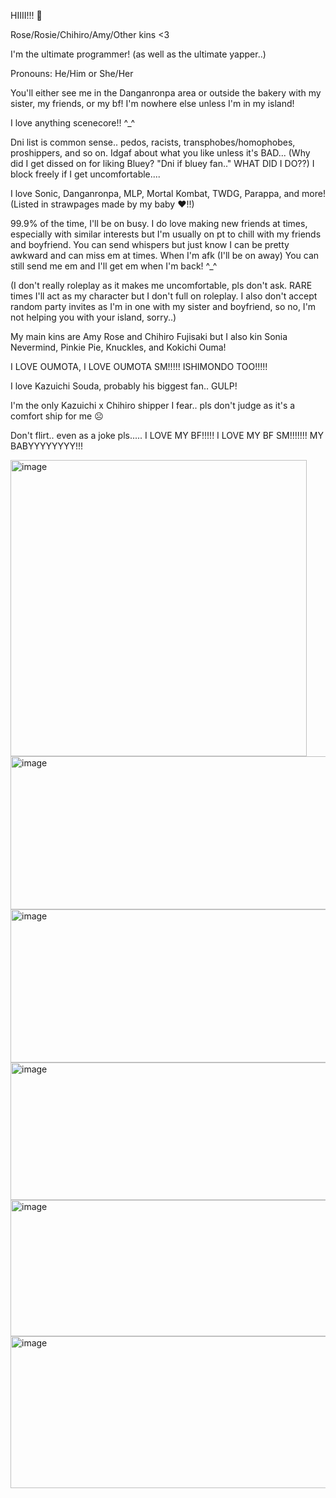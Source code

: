 HIIII!!! 🌹 

Rose/Rosie/Chihiro/Amy/Other kins <3

I'm the ultimate programmer! (as well as the ultimate yapper..)

 Pronouns: He/Him or She/Her
 
You'll either see me in the Danganronpa area or outside the bakery with my sister, my friends, or my bf! I'm nowhere else unless I'm in my island!

I love anything scenecore!! ^_^

Dni list is common sense.. pedos, racists, transphobes/homophobes, proshippers, and so on. Idgaf about what you like unless it's BAD... (Why did I get dissed on for liking Bluey? "Dni if bluey fan.." WHAT DID I DO??) I block freely if I get uncomfortable....

I love Sonic, Danganronpa, MLP, Mortal Kombat, TWDG, Parappa, and more! (Listed in strawpages made by my baby ❤️!!)

99.9% of the time, I'll be on busy. I do love making new friends at times, especially with similar interests but I'm usually on pt to chill with my friends and boyfriend. You can send whispers but just know I can be pretty awkward and can miss em at times. When I'm afk (I'll be on away) You can still send me em and I'll get em when I'm back! ^_^

(I don't really roleplay as it makes me uncomfortable, pls don't ask. RARE times I'll act as my character but I don't full on roleplay. I also don't accept random party invites as I'm in one with my sister and boyfriend, so no, I'm not helping you with your island, sorry..)

My main kins are Amy Rose and Chihiro Fujisaki but I also kin Sonia Nevermind, Pinkie Pie, Knuckles, and Kokichi Ouma!

I LOVE OUMOTA, I LOVE OUMOTA SM!!!!! ISHIMONDO TOO!!!!!

I love Kazuichi Souda, probably his biggest fan.. GULP!

I'm the only Kazuichi x Chihiro shipper I fear.. pls don't judge as it's a comfort ship for me ☹️ 

Don't flirt.. even as a joke pls..... I LOVE MY BF!!!!! I LOVE MY BF SM!!!!!!! MY BABYYYYYYYY!!!


<img width="474" height="474" alt="image" src="https://github.com/user-attachments/assets/d65cc53c-4e68-4137-bbf0-5f9ac51d68c6" />


<img width="1194" height="245" alt="image" src="https://github.com/user-attachments/assets/49e8a641-bdf1-400c-9372-e3df10c4cc79" />

<img width="1195" height="245" alt="image" src="https://github.com/user-attachments/assets/7ab8e557-a752-4cc3-8480-389872fa1dbc" />

<img width="1084" height="220" alt="image" src="https://github.com/user-attachments/assets/7d6b9638-3f4e-4407-8ce7-14de2013a65c" />

<img width="1080" height="218" alt="image" src="https://github.com/user-attachments/assets/af5ec570-6a7b-4e0e-a9f5-a261bda7cb82" />

<img width="1200" height="243" alt="image" src="https://github.com/user-attachments/assets/a3a2b5d9-e391-4f1b-b90c-3a046d6ec67e" />
